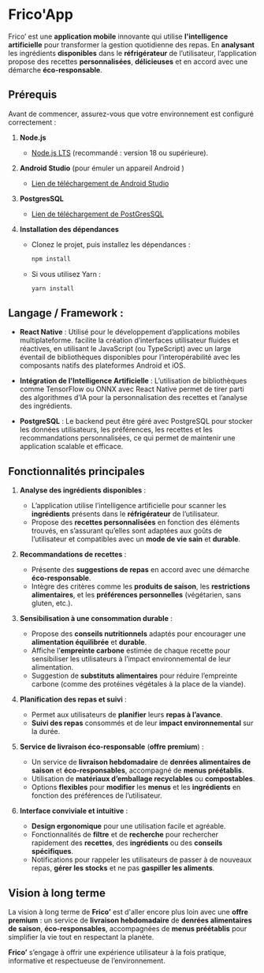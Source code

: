 # Frico'App
Frico’ est une **application mobile** innovante qui utilise **l'intelligence artificielle** pour transformer la gestion quotidienne des repas. En **analysant** les ingrédients **disponibles** dans le **réfrigérateur** de l’utilisateur, l’application propose des recettes **personnalisées**, **délicieuses** et en accord avec une démarche **éco-responsable**.

## Prérequis

Avant de commencer, assurez-vous que votre environnement est configuré correctement :

1. **Node.js**
   - [Node.js LTS](https://nodejs.org/) (recommandé : version 18 ou supérieure).

2. **Android Studio** (pour émuler un appareil Android )
    - [Lien de téléchargement de Android Studio](https://developer.android.com/studio)

3. **PostgresSQL**
    - [Lien de téléchargement de PostGresSQL](https://www.postgresql.org/download/)

4. **Installation des dépendances**
   - Clonez le projet, puis installez les dépendances :
     ```bash
     npm install
     ```
   - Si vous utilisez Yarn :
     ```bash
     yarn install
     ```
## Langage / Framework :

- **React Native** : Utilisé pour le développement d’applications mobiles multiplateforme. 
facilite la création d’interfaces utilisateur fluides et réactives, en utilisant le JavaScript (ou TypeScript) avec un large éventail de bibliothèques disponibles pour l’interopérabilité avec les composants natifs des plateformes Android et iOS.

- **Intégration de l'Intelligence Artificielle** : L’utilisation de bibliothèques comme TensorFlow ou ONNX avec React Native permet de tirer parti des algorithmes d’IA pour la personnalisation des recettes et l’analyse des ingrédients.

- **PostgreSQL** : Le backend peut être géré avec PostgreSQL pour stocker les données utilisateurs, les préférences, les recettes et les recommandations personnalisées, ce qui permet de maintenir une application scalable et efficace.

## **Fonctionnalités principales**

1. **Analyse des ingrédients disponibles** :
   - L’application utilise l’intelligence artificielle pour scanner les **ingrédients** présents dans le **réfrigérateur** de l’utilisateur.
   - Propose des **recettes personnalisées** en fonction des éléments trouvés, en s’assurant qu’elles sont adaptées aux goûts de l’utilisateur et compatibles avec un **mode de vie sain** et **durable**.

2. **Recommandations de recettes** :
   - Présente des **suggestions de repas** en accord avec une démarche **éco-responsable**.
   - Intègre des critères comme les **produits de saison**, les **restrictions alimentaires**, et les **préférences personnelles** (végétarien, sans gluten, etc.).

3. **Sensibilisation à une consommation durable** :
   - Propose des **conseils nutritionnels** adaptés pour encourager une **alimentation équilibrée** et **durable**.
   - Affiche l’**empreinte carbone** estimée de chaque recette pour sensibiliser les utilisateurs à l’impact environnemental de leur alimentation.
   - Suggestion de **substituts alimentaires** pour réduire l’empreinte carbone (comme des protéines végétales à la place de la viande).

4. **Planification des repas et suivi** :
   - Permet aux utilisateurs de **planifier** leurs **repas à l’avance**.
   - **Suivi des repas** consommés et de leur **impact environnemental** sur la durée.

5. **Service de livraison éco-responsable** (**offre premium**) :
   - Un service de **livraison hebdomadaire** de **denrées alimentaires de saison** et **éco-responsables**, accompagné de **menus préétablis**.
   - Utilisation de **matériaux d’emballage recyclables** ou **compostables**.
   - Options **flexibles** pour **modifier** les **menus** et les **ingrédients** en fonction des préférences de l’utilisateur.

6. **Interface conviviale et intuitive** :
   - **Design ergonomique** pour une utilisation facile et agréable.
   - Fonctionnalités de **filtre** et de **recherche** pour rechercher rapidement des **recettes**, des **ingrédients** ou des **conseils spécifiques**.
   - Notifications pour rappeler les utilisateurs de passer à de nouveaux repas, **gérer les stocks** et ne pas **gaspiller les aliments**.

## **Vision à long terme**
La vision à long terme de **Frico’** est d'aller encore plus loin avec une **offre premium** : un service de **livraison hebdomadaire** de **denrées alimentaires de saison**, **éco-responsables**, accompagnées de **menus préétablis** pour simplifier la vie tout en respectant la planète. 

**Frico’** s’engage à offrir une expérience utilisateur à la fois pratique, informative et respectueuse de l’environnement.
